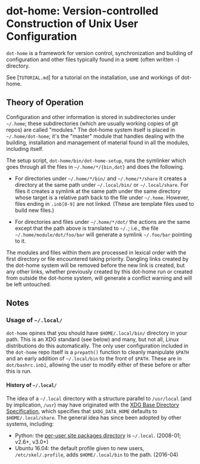 dot-home: Version-controlled Construction of Unix User Configuration
====================================================================

`dot-home` is a framework for version control, synchronization and
building of configuration and other files typically found in a `$HOME`
(often written `~`) directory.

See [`TUTORIAL.md`] for a tutorial on the installation, use and workings
of dot-home.


Theory of Operation
-------------------

Configuration and other information is stored in subdirectories under
`~/.home`; these subdirectories (which are usually working copies of
git repos) are called "modules." The dot-home system itself is placed
in `~/.home/dot-home`; it's the "master" module that handles dealing
with the building, installation and management of material found in
all the modules, including itself.

The setup script, `dot-home/bin/dot-home-setup`, runs the symlinker
which goes through all the files in `~/.home/*/{bin,dot}` and does the
following.

- For directories under `~/.home/*/bin/` and `~/.home/*/share` it creates a
  directory at the same path under `~/.local/bin/` or `~/.local/share`. For
  files it creates a symlink at the same path under the same directory
  whose target is a relative path back to the file under `~/.home`.
  However, files ending in `.inb[0-9]` are not linked. (These are template
  files used to build new files.)

- For directories and files under `~/.home/*/dot/` the actions are the same
  except that the path above is translated to `~/.`; i.e., the file
  `~/.home/module/dot/foo/bar` will generate a symlink `~/.foo/bar`
  pointing to it.

The modules and files within them are processed in lexical order with
the first directory or file encountered taking priority. Dangling
links created by the dot-home system will be removed before the new
link is created, but any other links, whether previously created by
this dot-home run or created from outside the dot-home system, will
generate a conflict warning and will be left untouched.


Notes
-----

### Usage of `~/.local/`

`dot-home` opines that you should have `$HOME/.local/bin/` directory in
your path. This is an XDG standard (see below) and many, but not all, Linux
distributions do this automatically. The only user configuration included
in the `dot-home` repo itself is a `prepath()` function to cleanly
manipulate `$PATH` and an early addition of `~/.local/bin` to the front of
`$PATH`. These are in `dot/bashrc.inb1`, allowing the user to modify either
of these before or after this is run.

#### History of `~/.local/`

The idea of a `~/.local` directory with a structure parallel to
`/usr/local` (and by implication, `/usr`) may have originated with the
[XDG Base Directory Specification][xdg-base], which specifies that
`$XDG_DATA_HOME` defaults to `$HOME/.local/share`. The general idea
has since been adopted by other systems, including:

* Python: the [per-user site packages directory][py-PEP-370] is
  `~/.local`. (2008-01; v2.6+, v3.0+)
* Ubuntu 16.04: the default profile given to new users,
  `/etc/skel/.profile`, adds `$HOME/.local/bin` to the path. (2016-04)



<!-------------------------------------------------------------------->
[xdg-base]: https://specifications.freedesktop.org/basedir-spec/basedir-spec-0.6.html
[py-PEP-370]: https://www.python.org/dev/peps/pep-0370/
[py-userbase]: https://docs.python.org/2/library/site.html#site.USER_BASE
